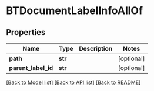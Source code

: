 # BTDocumentLabelInfoAllOf

## Properties
Name | Type | Description | Notes
------------ | ------------- | ------------- | -------------
**path** | **str** |  | [optional] 
**parent_label_id** | **str** |  | [optional] 

[[Back to Model list]](../README.md#documentation-for-models) [[Back to API list]](../README.md#documentation-for-api-endpoints) [[Back to README]](../README.md)


